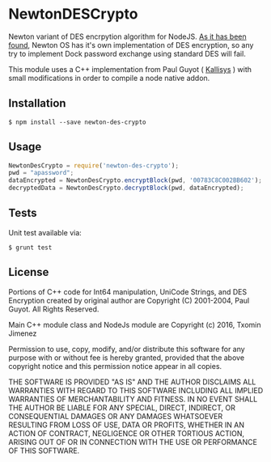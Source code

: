 # NewtonDESCrypto

Newton variant of DES encrpytion algorithm for NodeJS. [As it has been found](http://newtontalk.newtontalk.narkive.com/U6dNGqJw/newton-dock-password), Newton OS has it's own implementation of DES encryption, so any try to implement Dock password exchange using standard DES will fail.

This module uses a C++ implementation from Paul Guyot ( [Kallisys](http://www.kallisys.com) )  with small modifications in order to compile a node native addon.


## Installation

```
$ npm install --save newton-des-crypto
```

## Usage

```js
NewtonDesCrypto = require('newton-des-crypto');
pwd = "apassword";
dataEncrypted = NewtonDesCrypto.encryptBlock(pwd, '00783C8C002BB602'); 
decryptedData = NewtonDesCrypto.decryptBlock(pwd, dataEncrypted);
```

## Tests

Unit test available via:
```
$ grunt test
```

## License

Portions of C++ code for Int64 manipulation, UniCode Strings, and DES Encryption created by original author are Copyright (C) 2001-2004, Paul Guyot. All Rights Reserved.

Main C++ module class and NodeJs module are 
Copyright (c) 2016, Txomin Jimenez

Permission to use, copy, modify, and/or distribute this software for any purpose with or without fee is hereby granted, provided that the above copyright notice and this permission notice appear in all copies.

THE SOFTWARE IS PROVIDED "AS IS" AND THE AUTHOR DISCLAIMS ALL WARRANTIES WITH REGARD TO THIS SOFTWARE INCLUDING ALL IMPLIED WARRANTIES OF MERCHANTABILITY AND FITNESS. IN NO EVENT SHALL THE AUTHOR BE LIABLE FOR ANY SPECIAL, DIRECT, INDIRECT, OR CONSEQUENTIAL DAMAGES OR ANY DAMAGES WHATSOEVER RESULTING FROM LOSS OF USE, DATA OR PROFITS, WHETHER IN AN ACTION OF CONTRACT, NEGLIGENCE OR OTHER TORTIOUS ACTION, ARISING OUT OF OR IN CONNECTION WITH THE USE OR PERFORMANCE OF THIS SOFTWARE.

